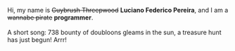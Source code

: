 Hi, my name is ~~Guybrush Threepwood~~ **Luciano Federico Pereira**, and I am a ~~wannabe pirate~~ **programmer**.<br><br>A short song: 738 bounty of doubloons gleams in the sun, a treasure hunt has just begun! Arrr!
